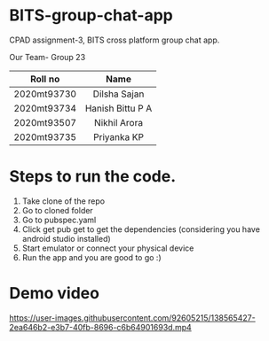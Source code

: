 # BITS-group-chat-app
CPAD assignment-3, BITS cross platform group chat app.

Our Team- Group 23

| Roll no       | Name            |
| ------------- |:----------------:| 
| 2020mt93730   | Dilsha Sajan     |
| 2020mt93734   | Hanish Bittu P A |  
| 2020mt93507   | Nikhil Arora     |
| 2020mt93735   | Priyanka KP      |

# Steps to run the code.
1. Take clone of the repo 
2. Go to cloned folder 
3. Go to pubspec.yaml 
4. Click get pub get to get the dependencies (considering you have android studio installed)
5. Start emulator or connect your physical device
6. Run the app and you are good to go :)


# Demo video

https://user-images.githubusercontent.com/92605215/138565427-2ea646b2-e3b7-40fb-8696-c6b64901693d.mp4

